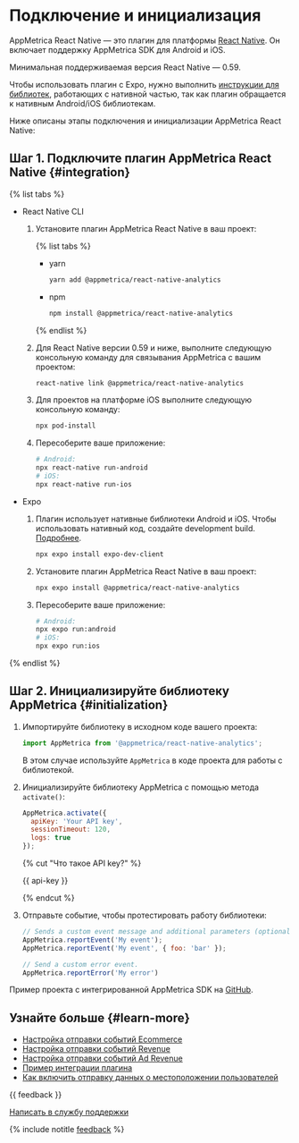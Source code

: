 # Подключение и инициализация

AppMetrica React Native — это плагин для платформы [React Native](https://reactnative.dev/). Он включает поддержку AppMetrica SDK для Android и iOS.

Минимальная поддерживаемая версия React Native — 0.59.

Чтобы использовать плагин с Expo, нужно выполнить [инструкции для библиотек](https://docs.expo.dev/workflow/using-libraries/#determining-third-party-library-compatibility), работающих с нативной частью, так как плагин обращается к нативным Android/iOS библиотекам.

Ниже описаны этапы подключения и инициализации AppMetrica React Native:

## Шаг 1. Подключите плагин AppMetrica React Native {#integration}

{% list tabs %}

- React Native CLI

    1. Установите плагин AppMetrica React Native в ваш проект:

        {% list tabs %}

        - yarn

            ```bash translate=no
            yarn add @appmetrica/react-native-analytics
            ```

        - npm

            ```bash translate=no
            npm install @appmetrica/react-native-analytics
            ```

        {% endlist %}

    2. Для React Native версии 0.59 и ниже, выполните следующую консольную команду для связывания AppMetrica с вашим проектом:

        ```bash translate=no
        react-native link @appmetrica/react-native-analytics
        ```

    3. Для проектов на платформе iOS выполните следующую консольную команду:

        ```bash translate=no
        npx pod-install
        ```

    4. Пересоберите ваше приложение:

        ```bash translate=no
        # Android:
        npx react-native run-android
        # iOS:
        npx react-native run-ios
        ```

- Expo

    1. Плагин использует нативные библиотеки Android и iOS. Чтобы использовать нативный код, создайте development build. [Подробнее](https://docs.expo.dev/workflow/using-libraries/#determining-third-party-library-compatibility).

        ```bash translate=no
        npx expo install expo-dev-client
        ```

    2. Установите плагин AppMetrica React Native в ваш проект:

        ```bash translate=no
        npx expo install @appmetrica/react-native-analytics
        ```

    3. Пересоберите ваше приложение:

        ```bash translate=no
        # Android:
        npx expo run:android
        # iOS:
        npx expo run:ios
        ```

{% endlist %}

## Шаг 2. Инициализируйте библиотеку AppMetrica {#initialization}

1. Импортируйте библиотеку в исходном коде вашего проекта:
    
    ```javascript translate=no
    import AppMetrica from '@appmetrica/react-native-analytics';
    ```
    
    В этом случае используйте `AppMetrica` в коде проекта для работы с библиотекой.
    
2. Инициализируйте библиотеку AppMetrica с помощью метода `activate()`:
    
    ```javascript translate=no
    AppMetrica.activate({
      apiKey: 'Your API key',
      sessionTimeout: 120,
      logs: true
    });
    ```

    {% cut "Что такое API key?" %}

    {{ api-key }}

    {% endcut %}
    
3. Отправьте событие, чтобы протестировать работу библиотеки:
    
    ```javascript translate=no
    // Sends a custom event message and additional parameters (optional).
    AppMetrica.reportEvent('My event');
    AppMetrica.reportEvent('My event', { foo: 'bar' });
    
    // Send a custom error event.
    AppMetrica.reportError('My error')
    ```

Пример проекта с интегрированной AppMetrica SDK на [GitHub](https://github.com/yandexmobile/react-native-appmetrica/tree/master/example).

## Узнайте больше {#learn-more}

- [Настройка отправки событий Ecommerce](react-native-operations.md#send-ecommerce)
- [Настройка отправки событий Revenue](react-native-operations.md#send-revenue)
- [Настройка отправки событий Ad Revenue](react-native-operations.md#send-adrevenue)
- [Пример интеграции плагина](https://github.com/yandexmobile/react-native-appmetrica/tree/master/example)
- [Как включить отправку данных о местоположении пользователей](../../../troubleshooting/troubleshooting.md#region) 

{{ feedback }}

<a href="../../../troubleshooting/feedback-new.html">
  <span class="button">Написать в службу поддержки</span>
</a>

{% include notitle [feedback](../../../_includes/feedback-button.md) %}
